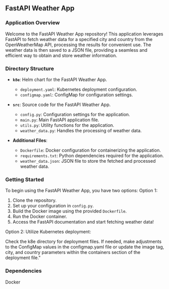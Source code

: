 ## FastAPI Weather App

### Application Overview

Welcome to the FastAPI Weather App repository! This application leverages FastAPI to fetch weather data for a specified city and country from the OpenWeatherMap API, processing the results for convenient use. The weather data is then saved to a JSON file, providing a seamless and efficient way to obtain and store weather information.

### Directory Structure

- **`k8e`**: Helm chart for the FastAPI Weather App.
  - `deployment.yaml`: Kubernetes deployment configuration.
  - `configmap.yaml`: ConfigMap for configuration settings.

- **`src`**: Source code for the FastAPI Weather App.
  - `config.py`: Configuration settings for the application.
  - `main.py`: Main FastAPI application file.
  - `utils.py`: Utility functions for the application.
  - `weather_data.py`: Handles the processing of weather data.

- **Additional Files**:
  - `Dockerfile`: Docker configuration for containerizing the application.
  - `requirements.txt`: Python dependencies required for the application.
  - `weather_data.json`: JSON file to store the fetched and processed weather data.

### Getting Started

To begin using the FastAPI Weather App, you have two options:
Option 1:
1. Clone the repository.
2. Set up your configuration in `config.py`.
3. Build the Docker image using the provided `Dockerfile`.
4. Run the Docker container.
5. Access the FastAPI documentation and start fetching weather data!

Option 2:
Utilize Kubernetes deployment:

Check the k8e directory for deployment files.
If needed, make adjustments to the ConfigMap values in the configmap.yaml file or update the image tag, city, and country parameters within the containers section of the deployment file."


### Dependencies
Docker


